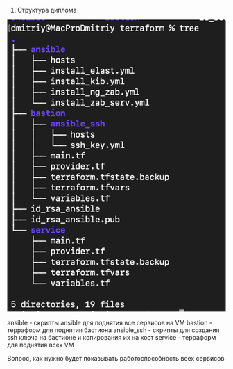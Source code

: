 
1. Структура диплома  

![struc](https://github.com/dmitri13/diplom/blob/main/image/structure.png)

ansible - скрипты ansible для поднятия все сервисов на VM
bastion - терраформ для поднятия бастиона
 ansible_ssh - скрипты для создания ssh ключа на бастионе и копирования их на хост
service - терраформ для поднятия всех VM

Вопрос, как нужно будет показывать работоспособность всех сервисов
